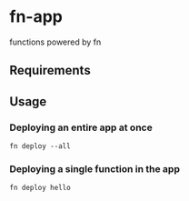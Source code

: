 # fn-app
functions powered by fn

## Requirements

## Usage

### Deploying an entire app at once

`fn deploy --all`

### Deploying a single function in the app

`fn deploy hello`